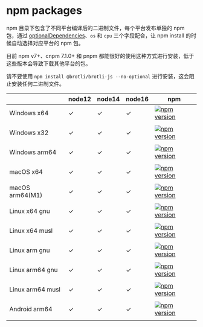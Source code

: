 # npm packages

npm 目录下包含了不同平台编译后的二进制文件，每个平台发布单独的 npm 包，通过 [optionalDependencies](https://docs.npmjs.com/cli/v7/configuring-npm/package-json#optionaldependencies)、`os` 和 `cpu` 三个字段配合，让 npm install 的时候自动选择对应平台的 npm 包。

目前 npm v7+、cnpm 7.1.0+ 和 pnpm 都能很好的使用这种方式进行安装，低于这些版本会导致下载其他平台的包。

请不要使用 `npm install @brotli/brotli-js --no-optional` 进行安装，这会阻止安装任何二进制文件。

|                  | node12 | node14 | node16 | npm                                                                                                                                                                         |
| ---------------- | ------ | ------ | ------ | --------------------------------------------------------------------------------------------------------------------------------------------------------------------------- |
| Windows x64      | ✓      | ✓      | ✓      | [![npm version](https://img.shields.io/npm/v/@brotli/brotli-js-win32-x64-msvc.svg?sanitize=true)](https://www.npmjs.com/package/@brotli/brotli-js-win32-x64-msvc)           |
|                  |
| Windows x32      | ✓      | ✓      | ✓      | [![npm version](https://img.shields.io/npm/v/@brotli/brotli-js-win32-ia32-msvc.svg?sanitize=true)](https://www.npmjs.com/package/@brotli/brotli-js-win32-ia32-msvc)         |
|                  |
| Windows arm64    | ✓      | ✓      | ✓      | [![npm version](https://img.shields.io/npm/v/@brotli/brotli-js-win32-arm64-msvc.svg?sanitize=true)](https://www.npmjs.com/package/@brotli/brotli-js-win32-arm64-msvc)       |
|                  |
| macOS x64        | ✓      | ✓      | ✓      | [![npm version](https://img.shields.io/npm/v/@brotli/brotli-js-darwin-x64.svg?sanitize=true)](https://www.npmjs.com/package/@brotli/brotli-js-darwin-x64)                   |
|                  |
| macOS arm64(M1)  | ✓      | ✓      | ✓      | [![npm version](https://img.shields.io/npm/v/@brotli/brotli-js-darwin-arm64.svg?sanitize=true)](https://www.npmjs.com/package/@brotli/brotli-js-darwin-arm64)               |
|                  |
| Linux x64 gnu    | ✓      | ✓      | ✓      | [![npm version](https://img.shields.io/npm/v/@brotli/brotli-js-linux-x64-gnu.svg?sanitize=true)](https://www.npmjs.com/package/@brotli/brotli-js-linux-x64-gnu)             |
|                  |
| Linux x64 musl   | ✓      | ✓      | ✓      | [![npm version](https://img.shields.io/npm/v/@brotli/brotli-js-linux-x64-musl.svg?sanitize=true)](https://www.npmjs.com/package/@brotli/brotli-js-linux-x64-musl)           |
|                  |
| Linux arm gnu    | ✓      | ✓      | ✓      | [![npm version](https://img.shields.io/npm/v/@brotli/brotli-js-linux-arm-gnueabihf.svg?sanitize=true)](https://www.npmjs.com/package/@brotli/brotli-js-linux-arm-gnueabihf) |
|                  |
| Linux arm64 gnu  | ✓      | ✓      | ✓      | [![npm version](https://img.shields.io/npm/v/@brotli/brotli-js-linux-arm64-gnu.svg?sanitize=true)](https://www.npmjs.com/package/@brotli/brotli-js-linux-arm64-gnu)         |
|                  |
| Linux arm64 musl | ✓      | ✓      | ✓      | [![npm version](https://img.shields.io/npm/v/@brotli/brotli-js-linux-arm64-musl.svg?sanitize=true)](https://www.npmjs.com/package/@brotli/brotli-js-linux-arm64-musl)       |
|                  |
| Android arm64    | ✓      | ✓      | ✓      | [![npm version](https://img.shields.io/npm/v/@brotli/brotli-js-android-arm64.svg?sanitize=true)](https://www.npmjs.com/package/@brotli/brotli-js-android-arm64)             |
|                  |
